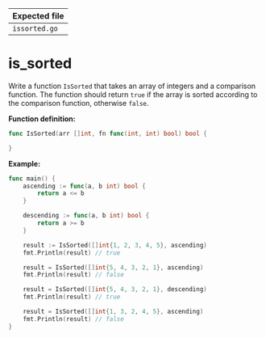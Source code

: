 | Expected file |
| ------------- |
| `issorted.go` |

# is_sorted

Write a function `IsSorted` that takes an array of integers and a comparison function. The function should return `true` if the array is sorted according to the comparison function, otherwise `false`.

**Function definition:**

```go
func IsSorted(arr []int, fn func(int, int) bool) bool {

}
```

**Example:**

```go
func main() {
    ascending := func(a, b int) bool {
        return a <= b
    }

    descending := func(a, b int) bool {
        return a >= b
    }

    result := IsSorted([]int{1, 2, 3, 4, 5}, ascending)
    fmt.Println(result) // true

    result = IsSorted([]int{5, 4, 3, 2, 1}, ascending)
    fmt.Println(result) // false

    result = IsSorted([]int{5, 4, 3, 2, 1}, descending)
    fmt.Println(result) // true

    result = IsSorted([]int{1, 3, 2, 4, 5}, ascending)
    fmt.Println(result) // false
}
```
